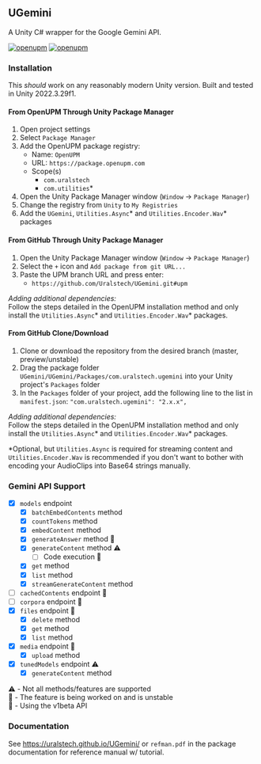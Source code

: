 ## UGemini

A Unity C# wrapper for the Google Gemini API.

[![openupm](https://img.shields.io/npm/v/com.uralstech.ugemini?label=openupm&registry_uri=https://package.openupm.com)](https://openupm.com/packages/com.uralstech.ugemini/)
[![openupm](https://img.shields.io/badge/dynamic/json?color=brightgreen&label=downloads&query=%24.downloads&suffix=%2Fmonth&url=https%3A%2F%2Fpackage.openupm.com%2Fdownloads%2Fpoint%2Flast-month%2Fcom.uralstech.ugemini)](https://openupm.com/packages/com.uralstech.ugemini/)

### Installation

This *should* work on any reasonably modern Unity version. Built and tested in Unity 2022.3.29f1.

#### From OpenUPM Through Unity Package Manager

1. Open project settings
2. Select `Package Manager`
3. Add the OpenUPM package registry:
    - Name: `OpenUPM`
    - URL: `https://package.openupm.com`
    - Scope(s)
        - `com.uralstech`
        - `com.utilities`*
4. Open the Unity Package Manager window (`Window` -> `Package Manager`)
5. Change the registry from `Unity` to `My Registries`
6. Add the `UGemini`, `Utilities.Async`* and `Utilities.Encoder.Wav`* packages

#### From GitHub Through Unity Package Manager

1. Open the Unity Package Manager window (`Window` -> `Package Manager`)
2. Select the `+` icon and `Add package from git URL...`
3. Paste the UPM branch URL and press enter:
    - `https://github.com/Uralstech/UGemini.git#upm`

*Adding additional dependencies:*<br/>
Follow the steps detailed in the OpenUPM installation method and only install the `Utilities.Async`* and `Utilities.Encoder.Wav`* packages.

#### From GitHub Clone/Download

1. Clone or download the repository from the desired branch (master, preview/unstable)
2. Drag the package folder `UGemini/UGemini/Packages/com.uralstech.ugemini` into your Unity project's `Packages` folder
3. In the `Packages` folder of your project, add the following line to the list in `manifest.json`:
    `"com.uralstech.ugemini": "2.x.x",`

*Adding additional dependencies:*<br/>
Follow the steps detailed in the OpenUPM installation method and only install the `Utilities.Async`* and `Utilities.Encoder.Wav`* packages.

*Optional, but `Utilities.Async` is required for streaming content and `Utilities.Encoder.Wav` is recommended if you don't want to bother with encoding your AudioClips into Base64 strings manually.

### Gemini API Support

- [x] `models` endpoint
    - [x] `batchEmbedContents` method
    - [x] `countTokens` method
    - [x] `embedContent` method
    - [x] `generateAnswer` method 🧪
    - [x] `generateContent` method ⚠️
        - [ ] Code execution 🧪
    - [x] `get` method
    - [x] `list` method
    - [x] `streamGenerateContent` method
    
- [ ] `cachedContents` endpoint 🧪
- [ ] `corpora` endpoint 🧪
- [x] `files` endpoint 🧪
    - [x] `delete` method
    - [x] `get` method
    - [x] `list` method

- [x] `media` endpoint 🧪
    - [x] `upload` method
    
- [x] `tunedModels` endpoint ⚠️
    - [x] `generateContent` method

⚠️ - Not all methods/features are supported<br/>
🚧 - The feature is being worked on and is unstable<br/>
🧪 - Using the v1beta API

### Documentation

See <https://uralstech.github.io/UGemini/> or `refman.pdf` in the package documentation for reference manual w/ tutorial.